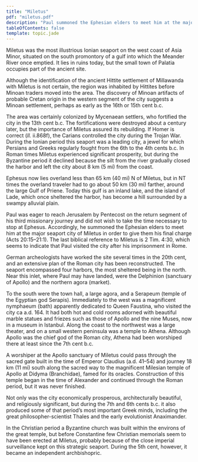 ```yaml
---
title: "Miletus"
pdf: "miletus.pdf"
description: "Paul summoned the Ephesian elders to meet him at the major seaport city of Miletus in order to give them his final charge (Acts 20:15, 21:1)."
tableOfContents: false
template: topic.jade
---
```


Miletus was the most illustrious Ionian seaport on the west coast of
Asia Minor, situated on the south promontory of a gulf into which the
Meander River once emptied. It lies in ruins today, but the small town
of Palatia occupies part of the ancient site.

Although the identification of the ancient Hittite settlement of
Millawanda with Miletus is not certain, the region was inhabited by
Hittites before Minoan traders moved into the area. The discovery of
Minoan artifacts of probable Cretan origin in the western segment of the
city suggests a Minoan settlement, perhaps as early as the 16th or 15th
cent b.c.

The area was certainly colonized by Mycenaean settlers, who fortified
the city in the 13th cent b.c. The fortifications were destroyed about a
century later, but the importance of Miletus assured its rebuilding. If
Homer is correct (*Il.* ii.868f), the Carians controlled the city during
the Trojan War. During the Ionian period this seaport was a leading
city, a jewel for which Persians and Greeks regularly fought from the
6th to the 4th cents b.c. In Roman times Miletus experienced significant
prosperity, but during the Byzantine period it declined because the silt
from the river gradually closed the harbor and left the city about 8 km
(5 mi) from the coast.

Ephesus now lies overland less than 65 km (40 mi) N of Miletus, but in
NT times the overland traveler had to go about 50 km (30 mi) farther,
around the large Gulf of Priene. Today this gulf is an inland lake, and
the island of Lade, which once sheltered the harbor, has become a hill
surrounded by a swampy alluvial plain.

Paul was eager to reach Jerusalem by Pentecost on the return segment of
his third missionary journey and did not wish to take the time necessary
to stop at Ephesus. Accordingly, he summoned the Ephesian elders to meet
him at the major seaport city of Miletus in order to give them his final
charge (Acts 20:15–21:1). The last biblical reference to Miletus is 2
Tim. 4:30, which seems to indicate that Paul visited the city after his
imprisonment in Rome.

German archeologists have worked the site several times in the 20th
cent, and an extensive plan of the Roman city has been reconstructed.
The seaport encompassed four harbors, the most sheltered being in the
north. Near this inlet, where Paul may have landed, were the Delphinion
(sanctuary of Apollo) and the northern agora (market).

To the south were the town hall, a large agora, and a Serapeum (temple
of the Egyptian god Serapis). Immediately to the west was a magnificent
nymphaeum (bath) apparently dedicated to Queen Faustina, who visited the
city ca a.d. 164. It had both hot and cold rooms adorned with beautiful
marble statues and friezes such as those of Apollo and the nine Muses,
now in a museum in Istanbul. Along the coast to the northwest was a
large theater, and on a small western peninsula was a temple to Athena.
Although Apollo was the chief god of the Roman city, Athena had been
worshiped there at least since the 7th cent b.c.

A worshiper at the Apollo sanctuary of Miletus could pass through the
sacred gate built in the time of Emperor Claudius (a.d. 41–54) and
journey 18 km (11 mi) south along the sacred way to the magnificent
Milesian temple of Apollo at Didyma (Branchidae), famed for its oracles.
Construction of this temple began in the time of Alexander and continued
through the Roman period, but it was never finished.

Not only was the city economically prosperous, architecturally
beautiful, and religiously significant, but during the 7th and 6th cents
b.c. it also produced some of that period’s most important Greek minds,
including the great philosopher-scientist Thales and the early
evolutionist Anaximander.

In the Christian period a Byzantine church was built within the environs
of the great temple, but before Constantine few Christian memorials seem
to have been erected at Miletus, probably because of the close imperial
surveillance kept on this strategic seaport. During the 5th cent,
however, it became an independent archbishopric.

[^1]: International Standard Bible Encyclopedia

